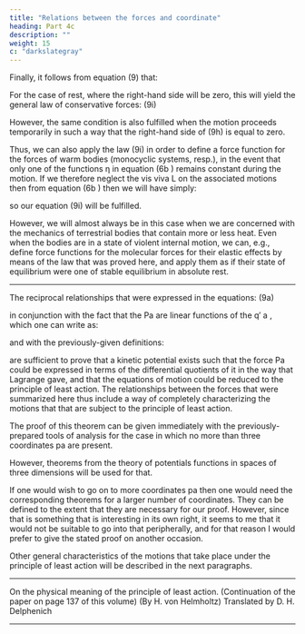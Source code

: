 ```yaml
---
title: "Relations between the forces and coordinate"
heading: Part 4c
description: ""
weight: 15
c: "darkslategray"
---
```




Finally, it follows from equation (9) that:

<!-- (9h
)
2 2
1
2
.
P P d H H
p p dt q p q p
d P P
dt q q
 ∂ ∂   ∂ ∂  − = −   ∂ ∂ ∂ ∂ ∂ ∂    
   ∂ ∂

= −   ∂ ∂   
a b
b a a b b a
a b
b a -->


For the case of rest, where the right-hand side will be zero, this will yield the general law of conservative forces:
(9i) 

<!-- P
p
∂
∂
a
b
 =
P
p
∂
∂
b
a -->

However, the same condition is also fulfilled when the motion proceeds temporarily in such a way that the right-hand side of (9h) is equal to zero. 

Thus, we can also apply the law (9i) in order to define a force function for the forces of warm bodies (monocyclic
systems, resp.), in the event that only one of the functions η in equation (6b
) remains constant during the motion. If we therefore neglect the vis viva L on the associated
motions then from equation (6b
) then we will have simply:

<!-- Pa
 = −
H
p
∂
∂ a -->

so our equation (9i) will be fulfilled. 

However, we will almost always be in this case
when we are concerned with the mechanics of terrestrial bodies that contain more or less
heat. Even when the bodies are in a state of violent internal motion, we can, e.g., define
force functions for the molecular forces for their elastic effects by means of the law that
was proved here, and apply them as if their state of equilibrium were one of stable
equilibrium in absolute rest.
___________
The reciprocal relationships that were expressed in the equations:
(9a) 

<!-- P
q
∂
∂ ′
a
b
 =
P
q
∂
∂ ′
b
a
,
(9b
) P P
q q
∂ ∂
+
∂ ∂
a b
b a
 = 2 d P
dt q
  ∂
  ∂ ′
 
b
a
,
(9h
) P P
p p
∂ ∂
−
∂ ∂
a b
b a
 = 2 1
2
d P P
dt q q
  ∂ ∂   −
∂ ∂  
a b
b a -->

in conjunction with the fact that the Pa are linear functions of the q′
a
, which one can write as:

<!-- (9k
)
2P
q q
∂
∂ ∂′ ′
a
b c
 = 0, -->

and with the previously-given definitions: 

<!-- (1) qa
 = a
dp
dt
,
(9) q′
a
 = a
dq
dt -->

are sufficient to prove that a kinetic potential exists such that the force Pa could be
expressed in terms of the differential quotients of it in the way that Lagrange gave, and
that the equations of motion could be reduced to the principle of least action.
 The relationships between the forces that were summarized here thus include a way
of completely characterizing the motions that that are subject to the principle of least
action.

The proof of this theorem can be given immediately with the previously-prepared
tools of analysis for the case in which no more than three coordinates pa
 are present.


However, theorems from the theory of potentials functions in spaces of three dimensions
will be used for that. 

If one would wish to go on to more coordinates pa then one would need the corresponding theorems for a larger number of coordinates. They can be defined to the extent that they are necessary for our proof. However, since that is something that is interesting in its own right, it seems to me that it would not be suitable
to go into that peripherally, and for that reason I would prefer to give the stated proof on
another occasion.

Other general characteristics of the motions that take place under the principle of least
action will be described in the next paragraphs.
___________ 
<!-- “Ueber die physikalische Bedeutung des Princips der kleinsten Wirkung,” J. f. d. reine u. angew. Math. 100
(1887), 213-222. -->


On the physical meaning of the principle of least action.
(Continuation of the paper on page 137 of this volume)
(By H. von Helmholtz)
Translated by D. H. Delphenich
_________________
